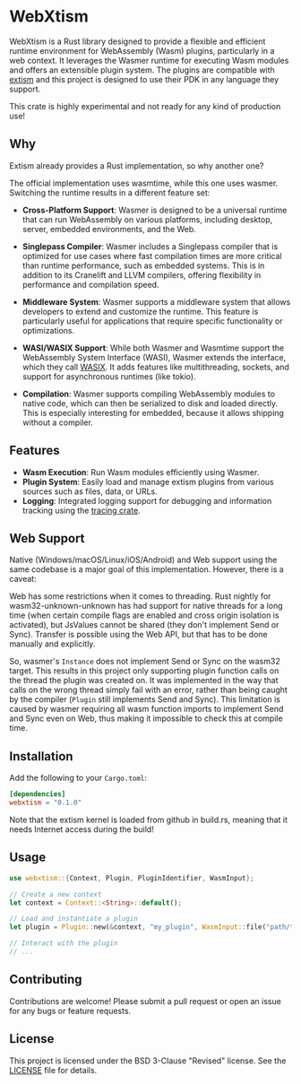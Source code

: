 # WebXtism

WebXtism is a Rust library designed to provide a flexible and efficient runtime environment for WebAssembly (Wasm) plugins, particularly in a web context. It leverages the Wasmer runtime for executing Wasm modules and offers an extensible plugin system. The plugins are compatible with [extism](https://extism.org/) and this project is designed to use their PDK in any language they support.

This crate is highly experimental and not ready for any kind of production use!

## Why

Extism already provides a Rust implementation, so why another one?

The official implementation uses wasmtime, while this one uses wasmer. Switching the runtime results in a different feature set:

- **Cross-Platform Support**: Wasmer is designed to be a universal runtime that can run WebAssembly on various platforms, including desktop, server, embedded environments, and the Web.

- **Singlepass Compiler**: Wasmer includes a Singlepass compiler that is optimized for use cases where fast compilation times are more critical than runtime performance, such as embedded systems. This is in addition to its Cranelift and LLVM compilers, offering flexibility in performance and compilation speed.

- **Middleware System**: Wasmer supports a middleware system that allows developers to extend and customize the runtime. This feature is particularly useful for applications that require specific functionality or optimizations.

- **WASI/WASIX Support**: While both Wasmer and Wasmtime support the WebAssembly System Interface (WASI), Wasmer extends the interface, which they call [WASIX](https://wasix.org/). It adds features like multithreading, sockets, and support for asynchronous runtimes (like tokio).

- **Compilation**: Wasmer supports compiling WebAssembly modules to native code, which can then be serialized to disk and loaded directly. This is especially interesting for embedded, because it allows shipping without a compiler.

## Features

- **Wasm Execution**: Run Wasm modules efficiently using Wasmer.
- **Plugin System**: Easily load and manage extism plugins from various sources such as files, data, or URLs.
- **Logging**: Integrated logging support for debugging and information tracking using the [tracing crate](https://github.com/tokio-rs/tracing).

## Web Support

Native (Windows/macOS/Linux/iOS/Android) and Web support using the same codebase is a major goal of this implementation. However, there is a caveat:

Web has some restrictions when it comes to threading. Rust nightly for wasm32-unknown-unknown has had support for native threads for a long time (when certain compile flags are enabled and cross origin isolation is activated), but JsValues cannot be shared (they don't implement Send or Sync). Transfer is possible using the Web API, but that has to be done manually and explicitly.

So, wasmer's `Instance` does not implement Send or Sync on the wasm32 target. This results in this project only supporting plugin function calls on the thread the plugin was created on. It was implemented in the way that calls on the wrong thread simply fail with an error, rather than being caught by the compiler (`Plugin` still implements Send and Sync). This limitation is caused by wasmer requiring all wasm function imports to implement Send and Sync even on Web, thus making it impossible to check this at compile time.

## Installation

Add the following to your `Cargo.toml`:

```toml
[dependencies]
webxtism = "0.1.0"
```

Note that the extism kernel is loaded from github in build.rs, meaning that it needs Internet access during the build!

## Usage

```rust
use webxtism::{Context, Plugin, PluginIdentifier, WasmInput};

// Create a new context
let context = Context::<String>::default();

// Load and instantiate a plugin
let plugin = Plugin::new(&context, "my_plugin", WasmInput::file("path/to/wasm_file.wasm"), &[]).await.unwrap();

// Interact with the plugin
// ...
```

## Contributing

Contributions are welcome! Please submit a pull request or open an issue for any bugs or feature requests.

## License

This project is licensed under the BSD 3-Clause "Revised" license. See the [LICENSE](LICENSE) file for details.
